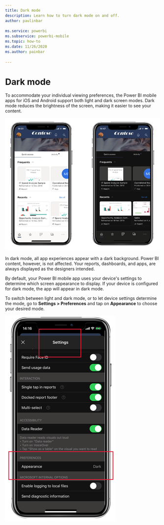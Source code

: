 ```yaml
---
title: Dark mode
description: Learn how to turn dark mode on and off.
author: paulinbar

ms.service: powerbi
ms.subservice: powerbi-mobile
ms.topic: how-to
ms.date: 11/26/2020
ms.author: painbar

---
```

# Dark mode

To accommodate your individual viewing preferences, the Power BI mobile apps for iOS and Android support both light and dark screen modes. Dark mode reduces the brightness of the screen, making it easier to see your content.

![Dark versus light mode](media/mobile-apps-dark-mode/powerbi-mobile-darkmode-lightmode.png)

 In dark mode, all app experiences appear with a dark background. Power BI content, however, is not affected. Your reports, dashboards, and apps, are always displayed as the designers intended.
 
 By default, your Power BI mobile app uses your device's settings to determine which screen appearance to display. If your device is configured for dark mode, the app will appear in dark mode.
 
 To switch between light and dark mode, or to let device settings determine the mode, go to **Settings > Preferences** and tap on **Appearance** to choose your desired mode.

![Appearance settings](media/mobile-apps-dark-mode/powerbi-mobile-appearance-settings.png)